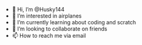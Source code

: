 - 👋 Hi, I’m @Husky144
- 👀 I’m interested in airplanes
- 🌱 I’m currently learning about coding and scratch
- 💞️ I’m looking to collaborate on friends
- 📫 How to reach me via email

<!---
Husky144/Husky144 is a ✨ special ✨ repository because its `README.md` (this file) appears on your GitHub profile.
You can click the Preview link to take a look at your changes.
--->
